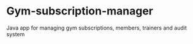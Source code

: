 # Gym-subscription-manager
Java app for managing gym subscriptions, members, trainers and audit system
